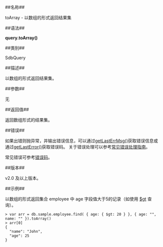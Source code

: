 ##名称##

toArray - 以数组的形式返回结果集

##语法##

**query.toArray()**

##类别##

SdbQuery

##描述##

以数组的形式返回结果集。

##参数##

无

##返回值##

返回数组形式的结果集。

##错误##

如果出错则抛异常，并输出错误信息，可以通过[getLastErrMsg()](manual/Manual/Sequoiadb_Command/Global/getLastErrMsg.md)获取错误信息或通过[getLastError()](manual/Manual/Sequoiadb_Command/Global/getLastError.md)获取错误码。
关于错误处理可以参考[常见错误处理指南](manual/FAQ/faq_sdb.md)。

常见错误可参考[错误码](manual/Manual/Sequoiadb_error_code.md)。

##版本##

v2.0 及以上版本。

##示例##

以数组的形式返回集合 employee 中 age 字段值大于5的记录（如使用 [$gt](manual/Manual/Operator/Match_Operator/gt.md) 查询）。

```lang-javascript
> var arr = db.sample.employee.find( { age: { $gt: 20 } }, { age: "", name: "" }).toArray()
> arr[0]
{
  "name": "John",
  "age": 25
}
```
